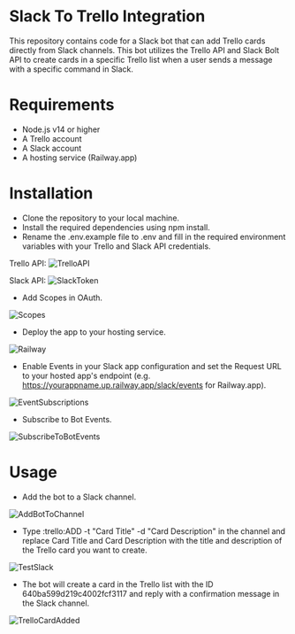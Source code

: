 # Slack To Trello Integration
This repository contains code for a Slack bot that can add Trello cards directly from Slack channels. This bot utilizes the Trello API and Slack Bolt API to create cards in a specific Trello list when a user sends a message with a specific command in Slack.

# Requirements
- Node.js v14 or higher
- A Trello account
- A Slack account
- A hosting service (Railway.app)

# Installation
- Clone the repository to your local machine.
- Install the required dependencies using npm install.
- Rename the .env.example file to .env and fill in the required environment variables with your Trello and Slack API credentials.

Trello API: ![TrelloAPI](https://user-images.githubusercontent.com/31695466/224453023-3e85c3f5-886b-4698-a1ff-ef0fadce855e.JPG)

Slack API: ![SlackToken](https://user-images.githubusercontent.com/31695466/224452222-057499df-553e-4cd5-8d22-33f06a2c090f.JPG)

- Add Scopes in OAuth.

![Scopes](https://user-images.githubusercontent.com/31695466/224452223-0773e2fe-639d-40fd-af87-935edf3bdb0e.JPG)

- Deploy the app to your hosting service.

![Railway](https://user-images.githubusercontent.com/31695466/224452549-78c28167-9ee4-4ace-bd7c-56ef50435da5.JPG)

- Enable Events in your Slack app configuration and set the Request URL to your hosted app's endpoint (e.g. https://yourappname.up.railway.app/slack/events for Railway.app).

![EventSubscriptions](https://user-images.githubusercontent.com/31695466/224452219-539cb27c-edac-4dba-83b9-39f3448d9030.JPG)

- Subscribe to Bot Events.

![SubscribeToBotEvents](https://user-images.githubusercontent.com/31695466/224452220-a9d5ce15-71a4-4b1e-b6cb-aa4f40a75ae7.JPG)

# Usage
- Add the bot to a Slack channel.

![AddBotToChannel](https://user-images.githubusercontent.com/31695466/224452784-d6725988-5e7c-490e-be4a-14bb0df62c68.JPG)


- Type :trello:ADD -t "Card Title" -d "Card Description" in the channel and replace Card Title and Card Description with the title and description of the Trello card you want to create.

![TestSlack](https://user-images.githubusercontent.com/31695466/224452829-40bb60fc-9789-45a3-ae06-4552a8dd8899.JPG)

- The bot will create a card in the Trello list with the ID 640ba599d219c4002fcf3117 and reply with a confirmation message in the Slack channel.

![TrelloCardAdded](https://user-images.githubusercontent.com/31695466/224452905-05df5139-d5fb-4e2d-84a9-5c33acf87821.JPG)
